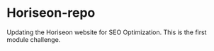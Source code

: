 # Horiseon-repo
Updating the Horiseon website for SEO Optimization. This is the first module challenge.
